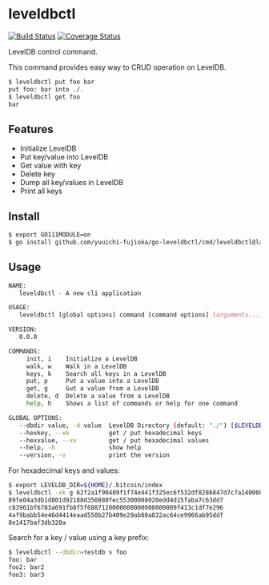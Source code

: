 # leveldbctl

[![Build Status](https://travis-ci.org/yuuichi-fujioka/go-leveldbctl.svg?branch=master)](https://travis-ci.org/yuuichi-fujioka/go-leveldbctl)
[![Coverage Status](https://coveralls.io/repos/github/yuuichi-fujioka/go-leveldbctl/badge.svg?branch=master)](https://coveralls.io/github/yuuichi-fujioka/go-leveldbctl?branch=master)

LevelDB control command.

This command provides easy way to CRUD operation on LevelDB.

```sh
$ leveldbctl put foo bar
put foo: bar into ./.
$ leveldbctl get foo
bar
```

## Features

* Initialize LevelDB
* Put key/value into LevelDB
* Get value with key
* Delete key
* Dump all key/values in LevelDB
* Print all keys

## Install

```sh
$ export GO111MODULE=on
$ go install github.com/yuuichi-fujioka/go-leveldbctl/cmd/leveldbctl@latest
```

## Usage

```sh
NAME:
   leveldbctl - A new cli application

USAGE:
   leveldbctl [global options] command [command options] [arguments...]

VERSION:
   0.0.0

COMMANDS:
     init, i    Initialize a LevelDB
     walk, w    Walk in a LevelDB
     keys, k    Search all keys in a LevelDB
     put, p     Put a value into a LevelDB
     get, g     Gut a value from a LevelDB
     delete, d  Delete a value from a LevelDB
     help, h    Shows a list of commands or help for one command

GLOBAL OPTIONS:
   --dbdir value, -d value  LevelDB Directory (default: "./") [$LEVELDB_DIR]
   --hexkey, --xk           get / put hexadecimal keys
   --hexvalue, --xv         get / put hexadecimal values
   --help, -h               show help
   --version, -v            print the version
```

For hexadecimal keys and values:

```sh
$ export LEVELDB_DIR=${HOME}/.bitcoin/index
$ leveldbctl -xk g 62f2a1f90489f1f74e441f325ec6f532df8286847d7c7a14000000000000000000|xxd -p
89fe04a3db1d801d92188d350880fec55300008020edd4d15faba7c63dd7
c83961bf6783a691fb8f5f6887120000000000000000009f413c1df7e296
4af9babb54e46d4414eaad550b27b409e29ab80a832ac64ce9966ab95ddf
8e1417baf3db320a
```

Search for a key / value using a key prefix:

```sh
$ leveldbctl --dbdir=testdb s foo
foo: bar
foo2: bar2
foo3: bar3
```
